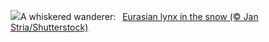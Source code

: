 ![](https://www.bing.com/th?id=OHR.LynxSnow_EN-GB4274178722_UHD.jpg&w=1000)A whiskered wanderer:&nbsp;&ensp;[Eurasian lynx in the snow (© Jan Stria/Shutterstock)](https://www.bing.com/th?id=OHR.LynxSnow_EN-GB4274178722_UHD.jpg)
<br><br/>

